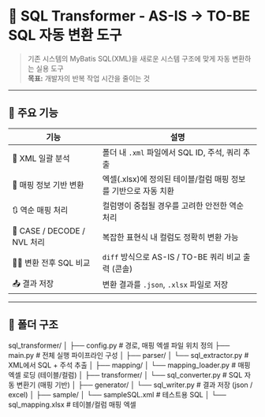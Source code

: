 # 🔄 SQL Transformer - AS-IS → TO-BE SQL 자동 변환 도구

> 기존 시스템의 MyBatis SQL(XML)을 새로운 시스템 구조에 맞게 자동 변환하는 실용 도구  
> **목표:** 개발자의 반복 작업 시간을 줄이는 것

---

## 🧩 주요 기능

| 기능 | 설명 |
|------|------|
| 📂 XML 일괄 분석 | 폴더 내 `.xml` 파일에서 SQL ID, 주석, 쿼리 추출 |
| 📑 매핑 정보 기반 변환 | 엑셀(.xlsx)에 정의된 테이블/컬럼 매핑 정보를 기반으로 자동 치환 |
| 🔃 역순 매핑 처리 | 컬럼명이 중첩될 경우를 고려한 안전한 역순 처리 |
| 🧪 CASE / DECODE / NVL 처리 | 복잡한 표현식 내 컬럼도 정확히 변환 가능 |
| 🕵️‍♀️ 변환 전후 SQL 비교 | `diff` 방식으로 AS-IS / TO-BE 쿼리 비교 출력 (콘솔) |
| 📤 결과 저장 | 변환 결과를 `.json`, `.xlsx` 파일로 저장 |

---

## 📁 폴더 구조

sql_transformer/ 
│ 
├── config.py # 경로, 매핑 엑셀 파일 위치 정의 
├── main.py # 전체 실행 파이프라인 구성 
│ 
├── parser/ 
│ └── sql_extractor.py # XML에서 SQL + 주석 추출 
│
├── mapping/ 
│ └── mapping_loader.py # 매핑 엑셀 로딩 (테이블/컬럼) 
│ 
├── transformer/ 
│ └── sql_converter.py # SQL 자동 변환기 (매핑 기반) 
│ 
├── generator/ 
│ └── sql_writer.py # 결과 저장 (json / excel) 
│ 
├── sample/ 
│ └── sampleSQL.xml # 테스트용 SQL 
│ └── sql_mapping.xlsx # 테이블/컬럼 매핑 엑셀